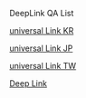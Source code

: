 
DeepLink QA List


[universal Link KR](https://yonddy.github.io/universal_link_KR.html)

[universal Link JP](https://yonddy.github.io/universal_link_JP.html)

[universal Link TW](https://yonddy.github.io/universal_link_TW.html)

[Deep Link](https://yonddy.github.io/wanted_link.html)

